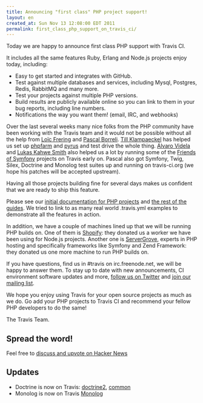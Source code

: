 ```yaml
---
title: Announcing "first class" PHP project support!
layout: en
created_at: Sun Nov 13 12:08:00 EDT 2011
permalink: first_class_php_support_on_travis_ci/
---
```


Today we are happy to announce first class PHP support with Travis CI.

It includes all the same features Ruby, Erlang and Node.js projects enjoy today, including:

 * Easy to get started and integrates with GitHub.
 * Test against multiple databases and services, including Mysql, Postgres, Redis, RabbitMQ and many more.
 * Test your projects against multiple PHP versions.
 * Build results are publicly available online so you can link to them in your bug reports, including line numbers.
 * Notifications the way you want them! (email, IRC, and webhooks)

Over the last several weeks many nice folks from the PHP community have been working with the Travis team
and it would not be possible without all the help from [Loïc Frering](https://twitter.com/loicfrering) and [Pascal Borreli](https://github.com/pborreli). [Till Klampaeckel](https://github.com/till) has helped us set up [phpfarm](http://sourceforge.net/p/phpfarm/wiki/Home/) and [pyrus](http://pear2.php.net/) and test drive the whole thing. [Álvaro Videla](https://twitter.com/old_sound) and
[Lukas Kahwe Smith](https://github.com/lsmith77) also helped us a lot by running some of the [Friends of Symfony](https://github.com/friendsofsymfony) projects on Travis early on.
Pascal also got Symfony, Twig, Silex, Doctrine and Monolog test suites up and running on travis-ci.org (we hope his patches will be accepted
upstream).

Having all those projects building fine for several days makes us confident that we are ready to ship this feature.

Please see our [initial documentation for PHP projects](http://about.travis-ci.org/docs/user/languages/php) and [the rest of the guides](http://about.travis-ci.org/docs/). We tried to link to as many real world .travis.yml examples to demonstrate all the features in action.

In addition, we have a couple of machines lined up that we will be running PHP builds on. One of them is [Shopify](http://shopify.com): they donated us a worker we have been using for Node.js projects. Another one is [ServerGrove](http://servergrove.com), experts in PHP hosting and specifically frameworks like Symfony and Zend Framework: they donated us one more machine to run PHP builds
on.

If you have questions, find us in #travis on irc.freenode.net, we will be happy to answer them. To stay up to date with new announcements, CI environment software updates and more, [follow us on Twitter](https://twitter.com/travisci) and [join our mailing list](https://groups.google.com/forum/#!forum/travis-ci).

We hope you enjoy using Travis for your open source projects as much as we do. Go add your PHP projects to Travis CI and recommend your fellow PHP developers to do the same!

The Travis Team.


## Spread the word!

Feel free to [discuss and upvote on Hacker News](http://news.ycombinator.com/item?id=3231030)


## Updates

 * Doctrine is now on Travis: [doctrine2](http://travis-ci.org/#!/doctrine/doctrine2), [common](http://travis-ci.org/#!/doctrine/common)
 * Monolog is now on Travis [Monolog](http://travis-ci.org/#!/Seldaek/monolog)
